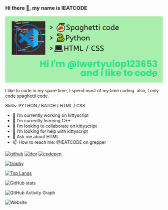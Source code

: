 ### Hi there 👋, my name is IEATCODE
![](https://github.com/Iwertyuiop123653/Iwertyuiop123653/blob/main/banneryay.PNG)

I like to code in my spare time, I spend most of my time coding. also, I only code spaghetti code.

Skills: PYTHON / BATCH / HTML / CSS

- 🔭 I’m currently working on kittyscript 
- 🌱 I’m currently learning C++ 
- 👯 I’m looking to collaborate on kittyscript 
- 🤔 I’m looking for help with kittyscript 
- 💬 Ask me about HTML 
- 📫 How to reach me: @IEATCODE on grepper 


[<img src='https://cdn.jsdelivr.net/npm/simple-icons@3.0.1/icons/github.svg' alt='github' height='40'>](https://github.com/Iwertyuiop123653)  [<img src='https://cdn.jsdelivr.net/npm/simple-icons@3.0.1/icons/dev-dot-to.svg' alt='dev' height='40'>](https://dev.to/@ieatcode)  [<img src='https://cdn.jsdelivr.net/npm/simple-icons@3.0.1/icons/codepen.svg' alt='codepen' height='40'>](https://codepen.io/iwertyuiop123653)  

[![trophy](https://github-profile-trophy.vercel.app/?username=Iwertyuiop123653)](https://github.com/ryo-ma/github-profile-trophy)

[![Top Langs](https://github-readme-stats.vercel.app/api/top-langs/?username=Iwertyuiop123653)](https://github.com/anuraghazra/github-readme-stats)

![GitHub stats](https://github-readme-stats.vercel.app/api?username=Iwertyuiop123653&show_icons=true)  

![GitHub Activity Graph](https://activity-graph.herokuapp.com/graph?username=Iwertyuiop123653)  

![Website](https://funcodr.com)

